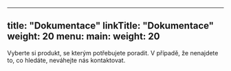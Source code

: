 
---
title: "Dokumentace"
linkTitle: "Dokumentace"
weight: 20
menu:
  main:
    weight: 20
---

Vyberte si produkt, se kterým potřebujete poradit. V případě, že nenajdete to, co hledáte, neváhejte nás kontaktovat.



